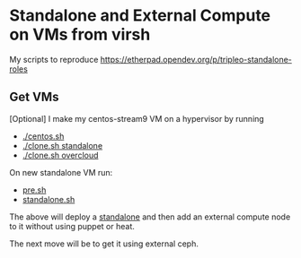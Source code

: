 # Standalone and External Compute on VMs from virsh

My scripts to reproduce https://etherpad.opendev.org/p/tripleo-standalone-roles

## Get VMs

[Optional] I make my centos-stream9 VM on a hypervisor by running
- [./centos.sh](https://github.com/fultonj/tripleo-laptop/blob/master/centos.sh)
- [./clone.sh standalone](https://github.com/fultonj/tripleo-laptop/blob/master/clone.sh)
- [./clone.sh overcloud](https://github.com/fultonj/tripleo-laptop/blob/master/clone.sh)

On new standalone VM run:
- [pre.sh](pre.sh)
- [standalone.sh](standalone.sh)

The above will deploy a
[standalone](https://docs.openstack.org/project-deploy-guide/tripleo-docs/wallaby/deployment/standalone.html)
and then add an external compute node to it without using puppet or
heat.

The next move will be to get it using external ceph.
